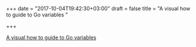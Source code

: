 +++
date = "2017-10-04T19:42:30+03:00"
draft = false
title = "A visual how to guide to Go variables  "

+++

<p><a href="https://blog.learngoprogramming.com/learn-go-lang-variables-visual-tutorial-and-ebook-9a061d29babe?gi=e3cbb5a2759">A visual how to guide to Go variables  </a></p>
